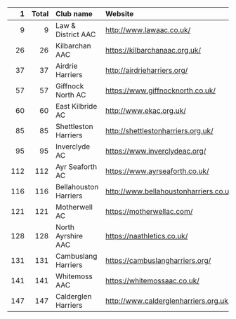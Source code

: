 |   1 |   Total | Club name             | Website                                |
|----:|--------:|:----------------------|:---------------------------------------|
|   9 |       9 | Law & District AAC    | http://www.lawaac.co.uk/               |
|  26 |      26 | Kilbarchan AAC        | https://kilbarchanaac.org.uk/          |
|  37 |      37 | Airdrie Harriers      | http://airdrieharriers.org/            |
|  57 |      57 | Giffnock North AC     | https://www.giffnocknorth.co.uk/       |
|  60 |      60 | East Kilbride AC      | http://www.ekac.org.uk/                |
|  85 |      85 | Shettleston Harriers  | http://shettlestonharriers.org.uk/     |
|  95 |      95 | Inverclyde AC         | https://www.inverclydeac.org/          |
| 112 |     112 | Ayr Seaforth AC       | https://www.ayrseaforth.co.uk/         |
| 116 |     116 | Bellahouston Harriers | http://www.bellahoustonharriers.co.uk/ |
| 121 |     121 | Motherwell AC         | https://motherwellac.com/              |
| 128 |     128 | North Ayrshire AAC    | https://naathletics.co.uk/             |
| 131 |     131 | Cambuslang Harriers   | https://cambuslangharriers.org/        |
| 141 |     141 | Whitemoss AAC         | https://whitemossaac.co.uk/            |
| 147 |     147 | Calderglen Harriers   | http://www.calderglenharriers.org.uk/  |